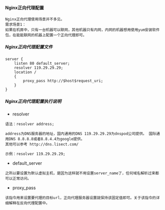#### Nginx正向代理配置

    Nginx正向代理使用场景并不多见。
    需求场景1：
    如果在机房中，只有一台机器可以联网，其他机器只有内网，内网的机器想用使用yum安装软件包，在能能联网的机器上配置一个正向代理即可。
    
##### Nginx正向代理配置文件

```
server {
    listen 80 default_server;
    resolver 119.29.29.29;
    location /
    {
        proxy_pass http://$host$request_uri;
    }
}
```

##### Nginx正向代理配置执行说明

* resolver


```    
语法：resolver address;

address为DNS服务器的地址，国内通用的DNS 119.29.29.29为dnspod公司提供。 国际通用DNS 8.8.8.8或者8.8.4.4为google提供。
其他可以参考 http://dns.lisect.com/
    
示例：resolver 119.29.29.29;
```

* default_server

```
之所以要设置为默认虚拟主机，是因为这样就不用设置server_name了，任何域名解析过来都可以正常访问。
```
    
* proxy_pass

```
该指令用来设置要代理的目标url，正向代理服务器设置就保持该固定值即可。关于该指令的详细解释在反向代理配置中。
```